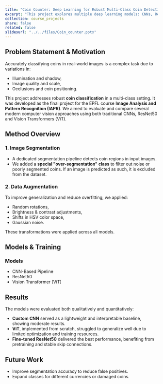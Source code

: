 ```yaml
---
title: "Coin Counter: Deep Learning for Robust Multi-Class Coin Detection and Classification"
excerpt: "This project explores multiple deep learning models: CNNs, ResNet50, and Vision Transformers, for classifying coins in images. We use advanced segmentation techniques, custom over-segmentation filtering, and data augmentation to improve generalization. Developed for the EPFL IAPR course, this system demonstrates competitive accuracy and robustness for automated coin recognition tasks."
collection: course_projects
share: false
related: false
slidesurl: "../../files/Coin_counter.pptx"
---
```


## Problem Statement & Motivation

Accurately classifying coins in real-world images is a complex task due to variations in:
- Illumination and shadow,
- Image quality and scale,
- Occlusions and coin positioning.

This project addresses robust **coin classification** in a multi-class setting. It was developed as the final project for the EPFL course **Image Analysis and Pattern Recognition (IAPR)**. We aimed to evaluate and compare several modern computer vision approaches using both traditional CNNs,  ResNet50 and Vision Transformers (ViT).

## Method Overview

### 1. Image Segmentation

- A dedicated segmentation pipeline detects coin regions in input images.
- We added a **special "over-segmentation" class** to filter out noise or poorly segmented coins. If an image is predicted as such, it is excluded from the dataset.

### 2. Data Augmentation

To improve generalization and reduce overfitting, we applied:
- Random rotations,
- Brightness & contrast adjustments,
- Shifts in HSV color space,
- Gaussian noise.

These transformations were applied across all models.

## Models & Training

### Models
- CNN-Based Pipeline
- ResNet50
- Vision Transformer (ViT)

## Results

The models were evaluated both qualitatively and quantitatively:

- **Custom CNN** served as a lightweight and interpretable baseline, showing moderate results.
- **ViT**, implemented from scratch, struggled to generalize well due to limited optimization and training resources.
- **Fine-tuned ResNet50** delivered the best performance, benefiting from pretraining and stable skip connections.


## Future Work

- Improve segmentation accuracy to reduce false positives.
- Expand classes for different currencies or damaged coins.

